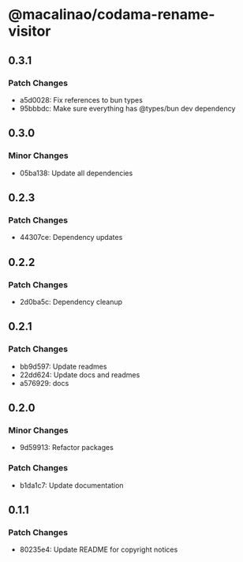# @macalinao/codama-rename-visitor

## 0.3.1

### Patch Changes

- a5d0028: Fix references to bun types
- 95bbbdc: Make sure everything has @types/bun dev dependency

## 0.3.0

### Minor Changes

- 05ba138: Update all dependencies

## 0.2.3

### Patch Changes

- 44307ce: Dependency updates

## 0.2.2

### Patch Changes

- 2d0ba5c: Dependency cleanup

## 0.2.1

### Patch Changes

- bb9d597: Update readmes
- 22dd624: Update docs and readmes
- a576929: docs

## 0.2.0

### Minor Changes

- 9d59913: Refactor packages

### Patch Changes

- b1da1c7: Update documentation

## 0.1.1

### Patch Changes

- 80235e4: Update README for copyright notices
